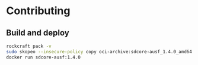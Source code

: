 # Contributing

## Build and deploy

```bash
rockcraft pack -v
sudo skopeo --insecure-policy copy oci-archive:sdcore-ausf_1.4.0_amd64.rock docker-daemon:sdcore-ausf:1.4.0
docker run sdcore-ausf:1.4.0
```